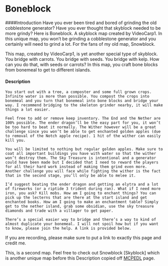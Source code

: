 # Boneblock
####Introduction
Have you ever been tired and bored of grinding the old cobblestone generator? Have you ever thought that skyblock needed to be more grindy? Here is Boneblock. A skyblock map created by VideoCarp1. In this unique map, you won’t be grinding a cobblestone generator and you certainly will need to grind a lot. For the fans of my old map, Snowblock. 


This map, created by VideoCarp1, is yet another special type of skyblock. You bridge with carrots. You bridge with seeds. You bridge with kelp. How can you do that, with seeds or carrots? In this map, you craft bone blocks from bonemeal to get to different islands.
#### Description
    You start out with a tree, a composter and some full grown crops. Infinite water is more than possible. You compost the crops into bonemeal and you turn that bonemeal into bone blocks and bridge your way. I recommend bridging to the skeleton grinder nearby, it will make things a lot easier.

    Feel free to add or remove keep inventory. The End and the Nether are 100% possible. The ender dragon’ll be the easy part for you, it won’t be too hard to beat it normally. The Wither however will be a great challenge since you won’t be able to get enchanted golden apples (due to removal of the Notch apple recipe). 1 hit of the wither can easily kill you.

    You will be limited to nothing but regular golden apples. Make sure to coat all important buildings you have with water so that the wither won’t destroy them. The Sky Treasure is intentional and a generator could have been made but I decided that I need to reward the players for all their hard work instead of making them grind even more. Another challenge you will face while fighting the wither is the fact that in the second stage, you’ll only be able to melee it.

    I’d suggest beating the ender dragon and getting an elytra and a lot of fireworks (or a riptide 3 trident during ran). What if I need more iron, you ask? Kill mobs. How am I going to enchant things? You can pick up the lecterns that are there at the start island and get enchanted books. How am I going to make an enchantment table? Simply get to the nether island, grab some obsidian, use the sky treasure diamonds and trade with a villager to get paper.

    There’s a special easier way to bridge and there’s a way to kind of almost duplicate your bonemeal. I will not spoil how but if you want to know, please join the help. A link is provided below.

If you are recording, please make sure to put a link to exactly this page and credit me.

This, is a second map. Feel free to check out Snowblock [Skyblock] which is another unique map before this
Description copied off [MCPEDL](https://mcpedl.com/boneblock-skyblock/) page.
